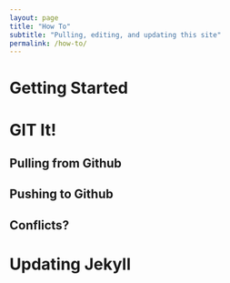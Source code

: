 ```yaml
---
layout: page
title: "How To"
subtitle: "Pulling, editing, and updating this site"
permalink: /how-to/
---
```


# Getting Started


# GIT It!

## Pulling from Github

## Pushing to Github

## Conflicts?

# Updating Jekyll
